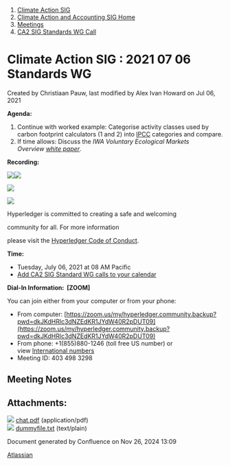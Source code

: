 1. [Climate Action SIG](index.html)
2. [Climate Action and Accounting SIG Home](Climate-Action-and-Accounting-SIG-Home_19005445.html)
3. [Meetings](Meetings_19005583.html)
4. [CA2 SIG Standards WG Call](CA2-SIG-Standards-WG-Call_19007176.html)

# Climate Action SIG : 2021 07 06 Standards WG

Created by Christiaan Pauw, last modified by Alex Ivan Howard on Jul 06, 2021

**Agenda:**

1. Continue with worked example: Categorise activity classes used by carbon footprint calculators (1 and 2) into [IPCC](https://www.ipcc-nggip.iges.or.jp/public/2006gl/pdf/1_Volume1/V1_8_Ch8_Reporting_Guidance.pdf) categories and compare.
2. If time allows: Discuss the *IWA Voluntary Ecological Markets Overview [white paper](https://interwork.org/wp-content/uploads/2021/05/Voluntary_Ecological_Markets_Overview_Revised.pdf)*.

**Recording:**

[![](attachments/thumbnails/19007867/19007873)](attachments/19007867/19007873.pdf)![](plugins/servlet/confluence/placeholder/unknown-attachment)

![](https://wiki.hyperledger.org/download/attachments/29034696/Antitrustnotice.png?version=1&modificationDate=1581695654000&api=v2)

![](https://wiki.hyperledger.org/download/attachments/2392771/welcome.png?version=2&modificationDate=1572450107000&api=v2)

Hyperledger is committed to creating a safe and welcoming

community for all. For more information

please visit the [Hyperledger Code of Conduct](https://lf-hyperledger.atlassian.net/wiki/spaces/HYP/pages/19595281/Hyperledger+Code+of+Conduct).

**Time:**

- Tuesday, July 06, 2021 at 08 AM Pacific
- [Add CA2 SIG Standard WG calls to your calendar](https://lists.hyperledger.org/g/climate-sig/ics/invite.ics?repeatid=36679)

**Dial-In Information:  \[ZOOM]**

You can join either from your computer or from your phone:

- From computer: [https://zoom.us/my/hyperledger.community.backup?pwd=dkJKdHRlc3dNZEdKR1JYdW40R2pDUT09](https://zoom.us/my/hyperledger.community.backup?pwd=dkJKdHRlc3dNZEdKR1JYdW40R2pDUT09)
- From phone: +1(855)880-1246 (toll free US number) or view [International numbers](https://zoom.us/u/bAaJoyznp)
- Meeting ID: 403 498 3298

## **Meeting Notes**

## Attachments:

![](images/icons/bullet_blue.gif) [chat.pdf](attachments/19007867/19007873.pdf) (application/pdf)  
![](images/icons/bullet_blue.gif) [dummyfile.txt](attachments/19007867/19007874.txt) (text/plain)

Document generated by Confluence on Nov 26, 2024 13:09

[Atlassian](http://www.atlassian.com/)
